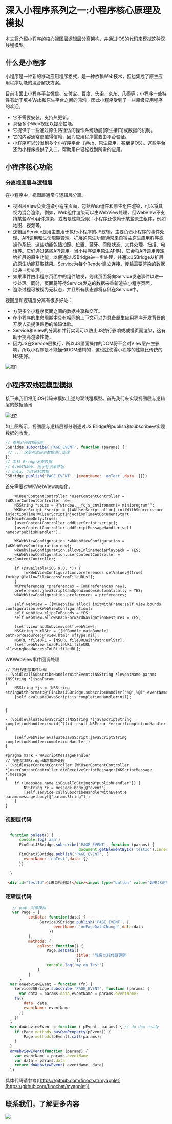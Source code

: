 # 深入小程序系列之一:小程序核心原理及模拟

本文将介绍小程序的核心视图层逻辑层分离架构，并通过iOS的代码来模拟这种双线程模型。

## 什么是小程序

小程序是一种新的移动应用程序格式，是一种依赖Web技术，但也集成了原生应用程序功能的混合解决方案。

目前市面上小程序平台微信、支付宝、百度、头条、京东、凡泰等；小程序一些特性有助于填补Web和原生平台之间的鸿沟，因此小程序受到了一些超级应用程序的欢迎。

* 它不需要安装，支持热更新。
* 具备多个Web视图以提高性能。
* 它提供了一些通过原生路径访问操作系统功能(原生接口)或数据的机制。
* 它的内容通常更值得信赖，因为应用程序需要由平台验证。
* 小程序可以分发到多个小程序平台（Web、原生应用，甚至是OS）。这些平台还为小程序提供了入口，帮助用户轻松找到所需的应用。

## 小程序核心功能

### 分离视图层与逻辑层

在小程序中，视图层通常与逻辑层分离。

* 视图层View负责渲染小程序页面，包括Web组件和原生组件渲染，可以将其视为混合渲染。例如，Web组件渲染可以由WebView处理，但WebView不支持某些Web组件渲染，或者是性能受限；小程序还依赖于某些原生组件，例如地图、视频等。
* 逻辑层Service是用主要用于执行小程序的JS逻辑。主要负责小程序的事件处理、API调用和生命周期管理。扩展的原生功能通常来自宿主原生应用程序或操作系统，这些功能包括拍照、位置、蓝牙、网络状态、文件处理、扫描、电话等。它们通过某些API调用。当小程序调用原生API时，它会将API调用传递给扩展的原生功能，以便通过JSBridge进一步处理，并通过JSBridge从扩展的原生功能获取结果。Service为每个Render建立连接，传输需要渲染的数据以进一步处理。
* 如果事件由小程序页面中的组件触发，则此页面将向Service发送事件以进一步处理。同时，页面将等待Service发送的数据来重新渲染小程序页面。
* 渲染过程可被视为无状态，并且所有状态都将存储在Service中。

视图层和逻辑层分离有很多好处：

* 方便多个小程序页面之间的数据共享和交互。
* 在小程序的生命周期中具有相同的上下文可以为具备原生应用程序开发背景的开发人员提供熟悉的编码体验。
* Service和View的分离和并行实现可以防止JS执行影响或减慢页面渲染，这有助于提高渲染性能。
* 因为JS在Service层执行，所以JS里面操作的DOM将不会对View层产生影响，所以小程序是不能操作DOM结构的，这也就使得小程序的性能比传统的H5更好。

![图1](./img/01.jpg)

## 小程序双线程模型模拟

接下来我们将用iOS代码来模拟上述的双线程模型。首先我们来实现视图层与逻辑层的数据通讯

![图2](./img/02.jpg)

如上图所示，视图层与逻辑层都分别通过JS Bridge的publish和subscribe来实现数据的收发。

```javascript
// 首先订阅数据回调
JSBridge.subscribe('PAGE_EVENT', function (params) {
 // ... 这里对返回的数据进行处理
})
// 向JS Bridge发布数据
// eventName: 用于标识事件名
// data: 为传递的数据
JSBridge.publish('PAGE_EVENT', {eventName: 'onTest',data: {}})
```

首先需要对WKWebView初始化，

```object-c
    WKUserContentController *userContentController = [WKUserContentController new];
    NSString *souce = @"window.__fcjs_environment='miniprogram'";
    WKUserScript *script = [[WKUserScript alloc] initWithSource:souce injectionTime:WKUserScriptInjectionTimeAtDocumentStart forMainFrameOnly:true];
    [userContentController addUserScript:script];
    [userContentController addScriptMessageHandler:self name:@"publishHandler"];
    
    WKWebViewConfiguration *wkWebViewConfiguration = [WKWebViewConfiguration new];
    wkWebViewConfiguration.allowsInlineMediaPlayback = YES;
    wkWebViewConfiguration.userContentController = userContentController;
    
    if (@available(iOS 9.0, *)) {
        [wkWebViewConfiguration.preferences setValue:@(true) forKey:@"allowFileAccessFromFileURLs"];
    }
    WKPreferences *preferences = [WKPreferences new];
    preferences.javaScriptCanOpenWindowsAutomatically = YES;
    wkWebViewConfiguration.preferences = preferences;
    
    self.webView = [[WKWebView alloc] initWithFrame:self.view.bounds configuration:wkWebViewConfiguration];
    self.webView.clipsToBounds = YES;
    self.webView.allowsBackForwardNavigationGestures = YES;
    
    [self.view addSubview:self.webView];
    NSString *urlStr = [[NSBundle mainBundle] pathForResource:@"view.html" ofType:nil];
    NSURL *fileURL = [NSURL fileURLWithPath:urlStr];
    [self.webView loadFileURL:fileURL allowingReadAccessToURL:fileURL];
```

WKWebView事件回调处理

```object-c
// 执行视图层事件回调
- (void)callSubscribeHandlerWithEvent:(NSString *)eventName param:(NSString *)jsonParam
{
    NSString *js = [NSString stringWithFormat:@"FinChatJSBridge.subscribeHandler('%@',%@)",eventName,jsonParam];
    [self evaluateJavaScript:js completionHandler:nil];
    
    
}

- (void)evaluateJavaScript:(NSString *)javaScriptString completionHandler:(void(^)(id result,NSError *error))completionHandler
{
    
    [self.webView evaluateJavaScript:javaScriptString completionHandler:completionHandler];
}

#pragma mark - WKScriptMessageHandler
// 视图层JSBridge请求接收处理
- (void)userContentController:(WKUserContentController *)userContentController didReceiveScriptMessage:(WKScriptMessage *)message
{
    if ([message.name isEqualToString:@"publishHandler"]) {
        NSString *e = message.body[@"event"];
        [self.service callSubscribeHandlerWithEvent:e param:message.body[@"paramsString"]];
    }
}
```

### 视图层代码

```javascript

  function onTest() {
      console.log('aaa')
      FinChatJSBridge.subscribe('PAGE_EVENT', function (params) {
                                document.getElementById('testId').innerHTML = params.data.title                                })
      FinChatJSBridge.publish('PAGE_EVENT', {
        eventName: 'onTest',data: {}
      })
      
  }
```

```html
 <div id="testId">我来自视图层!</div><input type="button" value="调用JS逻辑层setData" style="border-radius:15px;background:#ed0c50;border: #EDD70C;color: white;font-size: 14px; width: 80%;" onclick="onTest();" />
```
### 逻辑层代码

```javascript
   // page 对像模拟
   var Page = {
          setData: function(data) {
               ServiceJSBridge.publish('PAGE_EVENT', {
                     eventName: 'onPageDataChange',data:data
                   })
          },
          methods: {
              onTest: function() {
                  Page.setData({
                               title: '我来自JS代码更新'
                               })
                  console.log('my on Test')
              }
          }
      }
  var onWebviewEvent = function (fn) {
    ServiceJSBridge.subscribe('PAGE_EVENT', function (params) {
      var data = params.data,eventName = params.eventName;
    fn({
        data: data,
        eventName: eventName
      })
    })
  }
  var doWebviewEvent = function ( pEvent, params) { // do dom ready
    if (Page.methods.hasOwnProperty(pEvent)) {
        Page.methods[pEvent].call(params);
    }
  }
  onWebviewEvent(function (params) {
    var eventName = params.eventName
    var data = params.data
    return doWebviewEvent( eventName, data)
  })

```

具体代码请参考([https://github.com/finochat/myapplet](https://github.com/finochat/myapplet))

## 联系我们，了解更多内容

![](https://mp.finogeeks.com/img/home_plus_qr.6d3fd749.png)
